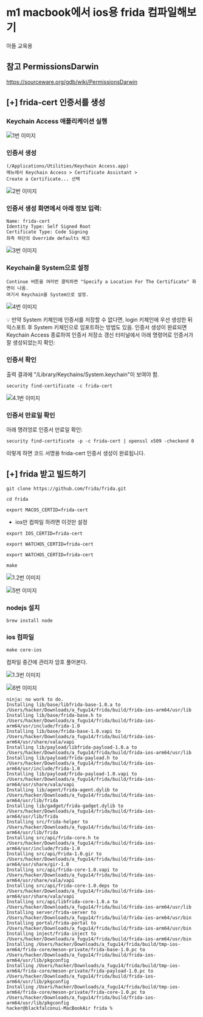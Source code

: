 #  m1 macbook에서 ios용 frida 컴파일해보기

아들 교육용

## 참고 PermissionsDarwin
https://sourceware.org/gdb/wiki/PermissionsDarwin


## [+] frida-cert 인증서를 생성

### Keychain Access 애플리케이션 실행 


![1번 이미지](./1.png)

### 인증서 생성 

```
(/Applications/Utilities/Keychain Access.app)
메뉴에서 Keychain Access > Certificate Assistant >
Create a Certificate... 선택
```
![2번 이미지](./2.png)

### 인증서 생성 화면에서 아래 정보 입력:

```
Name: frida-cert
Identity Type: Self Signed Root
Certificate Type: Code Signing
좌측 하단의 Override defaults 체크
```
![3번 이미지](./3.png)

### Keychain을 System으로 설정
```
Continue 버튼을 여러번 클릭하면 "Specify a Location For The Certificate" 화면이 나옴. 
여기서 Keychain을 System으로 설정.
```
![4번 이미지](./4.png)
 
💡 만약 System 키체인에 인증서를 저장할 수 없다면, 
login 키체인에 우선 생성한 뒤 익스포트 후 System 키체인으로 임포트하는 방법도 있음.
인증서 생성이 완료되면 Keychain Access 종료하여 인증서 저장소 갱신
터미널에서 아래 명령어로 인증서가 잘 생성되었는지 확인:

### 인증서 확인
출력 결과에 "/Library/Keychains/System.keychain"이 보여야 함.

```
security find-certificate -c frida-cert
```
![4.1번 이미지](./4.1.png)


### 인증서 만료일 확인

아래 명려엉로 인증서 만료일 확인:

```
security find-certificate -p -c frida-cert | openssl x509 -checkend 0
```
이렇게 하면 코드 서명용 frida-cert 인증서 생성이 완료됩니다. 


## [+] frida 받고 빌드하기

```
git clone https://github.com/frida/frida.git
```
```
cd frida
```
```
export MACOS_CERTID=frida-cert
```

* ios만 컴파일 하려면 이것만 설정
```
export IOS_CERTID=frida-cert
```

```
export WATCHOS_CERTID=frida-cert
```
```
export WATCHOS_CERTID=frida-cert
```

```
make
```
![1.2번 이미지](./1.2.png)

![5번 이미지](./5.png)

### nodejs 설치

```
brew install node
```

### ios 컴파일
```
make core-ios
```

컴파일 중간에 관리자 암호 풀어본다.

![1.3번 이미지](./1.3.png)

![6번 이미지](./6.png)

```
ninja: no work to do.
Installing lib/base/libfrida-base-1.0.a to /Users/hacker/Downloads/a_fugu14/frida/build/frida-ios-arm64/usr/lib
Installing lib/base/frida-base.h to /Users/hacker/Downloads/a_fugu14/frida/build/frida-ios-arm64/usr/include/frida-1.0
Installing lib/base/frida-base-1.0.vapi to /Users/hacker/Downloads/a_fugu14/frida/build/frida-ios-arm64/usr/share/vala/vapi
Installing lib/payload/libfrida-payload-1.0.a to /Users/hacker/Downloads/a_fugu14/frida/build/frida-ios-arm64/usr/lib
Installing lib/payload/frida-payload.h to /Users/hacker/Downloads/a_fugu14/frida/build/frida-ios-arm64/usr/include/frida-1.0
Installing lib/payload/frida-payload-1.0.vapi to /Users/hacker/Downloads/a_fugu14/frida/build/frida-ios-arm64/usr/share/vala/vapi
Installing lib/agent/frida-agent.dylib to /Users/hacker/Downloads/a_fugu14/frida/build/frida-ios-arm64/usr/lib/frida
Installing lib/gadget/frida-gadget.dylib to /Users/hacker/Downloads/a_fugu14/frida/build/frida-ios-arm64/usr/lib/frida
Installing src/frida-helper to /Users/hacker/Downloads/a_fugu14/frida/build/frida-ios-arm64/usr/lib/frida
Installing src/api/frida-core.h to /Users/hacker/Downloads/a_fugu14/frida/build/frida-ios-arm64/usr/include/frida-1.0
Installing src/api/Frida-1.0.gir to /Users/hacker/Downloads/a_fugu14/frida/build/frida-ios-arm64/usr/share/gir-1.0
Installing src/api/frida-core-1.0.vapi to /Users/hacker/Downloads/a_fugu14/frida/build/frida-ios-arm64/usr/share/vala/vapi
Installing src/api/frida-core-1.0.deps to /Users/hacker/Downloads/a_fugu14/frida/build/frida-ios-arm64/usr/share/vala/vapi
Installing src/api/libfrida-core-1.0.a to /Users/hacker/Downloads/a_fugu14/frida/build/frida-ios-arm64/usr/lib
Installing server/frida-server to /Users/hacker/Downloads/a_fugu14/frida/build/frida-ios-arm64/usr/bin
Installing portal/frida-portal to /Users/hacker/Downloads/a_fugu14/frida/build/frida-ios-arm64/usr/bin
Installing inject/frida-inject to /Users/hacker/Downloads/a_fugu14/frida/build/frida-ios-arm64/usr/bin
Installing /Users/hacker/Downloads/a_fugu14/frida/build/tmp-ios-arm64/frida-core/meson-private/frida-base-1.0.pc to /Users/hacker/Downloads/a_fugu14/frida/build/frida-ios-arm64/usr/lib/pkgconfig
Installing /Users/hacker/Downloads/a_fugu14/frida/build/tmp-ios-arm64/frida-core/meson-private/frida-payload-1.0.pc to /Users/hacker/Downloads/a_fugu14/frida/build/frida-ios-arm64/usr/lib/pkgconfig
Installing /Users/hacker/Downloads/a_fugu14/frida/build/tmp-ios-arm64/frida-core/meson-private/frida-core-1.0.pc to /Users/hacker/Downloads/a_fugu14/frida/build/frida-ios-arm64/usr/lib/pkgconfig
hacker@blackfalconui-MacBookAir frida % 

```



